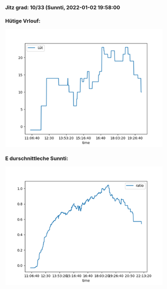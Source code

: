 ### Jitz grad: 10/33 (Sunnti, 2022-01-02 19:58:00

### Hütige Vrlouf:
![Graph](Today.png)

### E durschnittleche Sunnti:
![Graph](Sunnti.png)